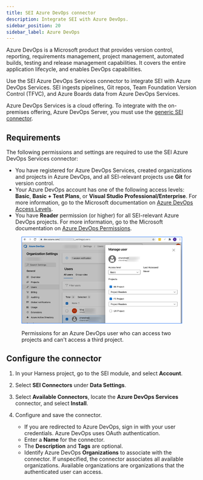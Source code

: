 ```yaml
---
title: SEI Azure DevOps connector
description: Integrate SEI with Azure DevOps.
sidebar_position: 20
sidebar_label: Azure DevOps
---
```


Azure DevOps is a Microsoft product that provides version control, reporting, requirements management, project management, automated builds, testing and release management capabilities. It covers the entire application lifecycle, and enables DevOps capabilities.

Use the SEI Azure DevOps Services connector to integrate SEI with Azure DevOps Services. SEI ingests pipelines, Git repos, Team Foundation Version Control (TFVC), and Azure Boards data from Azure DevOps Services.

Azure DevOps Services is a cloud offering. To integrate with the on-premises offering, Azure DevOps Server, you must use the [generic SEI connector](./sei-connector-generic.md).

## Requirements

The following permissions and settings are required to use the SEI Azure DevOps Services connector:

* You have registered for Azure DevOps Services, created organizations and projects in Azure DevOps, and all SEI-relevant projects use **Git** for version control.
* Your Azure DevOps account has one of the following access levels: **Basic**, **Basic + Test Plans**, or **Visual Studio Professional/Enterprise**. For more information, go to the Microsoft documentation on [Azure DevOps Access Levels](https://docs.microsoft.com/en-us/azure/devops/organizations/security/access-levels?view=azure-devops#supported-access-levels).
* You have **Reader** permission (or higher) for all SEI-relevant Azure DevOps projects. For more information, go to the Microsoft documentation on [Azure DevOps Permissions](https://docs.microsoft.com/en-us/azure/devops/organizations/security/permissions-access?view=azure-devops).

<figure>

![](./static/azure-devops-user-permissions.png)

<figcaption>Permissions for an Azure DevOps user who can access two projects and can't access a third project.</figcaption>
</figure>

## Configure the connector

1. In your Harness project, go to the SEI module, and select **Account**.
2. Select **SEI Connectors** under **Data Settings**.
3. Select **Available Connectors**, locate the **Azure DevOps Services** connector, and select **Install**.
4. Configure and save the connector.

   * If you are redirected to Azure DevOps, sign in with your user credentials. Azure DevOps uses OAuth authentication.
   * Enter a **Name** for the connector.
   * The **Description** and **Tags** are optional.
   * Identify Azure DevOps **Organizations** to associate with the connector. If unspecified, the connector associates all available organizations. Available organizations are organizations that the authenticated user can access.

